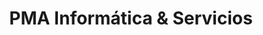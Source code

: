 ---
title: "PMA Informática & Servicios"
url: /rufino/pma-informatica-und-servicios/
shop: Computer
---